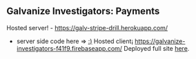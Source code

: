 ## Galvanize Investigators: Payments

Hosted server! -  https://galv-stripe-drill.herokuapp.com/
- server side code here => [:)](https://github.com/colinnielsen/strserver/)
Hosted client¡ https://galvanize-investigators-f41f9.firebaseapp.com/
Deployed full site [here](https://galvanize-investigators-f41f9.firebaseapp.com/).
